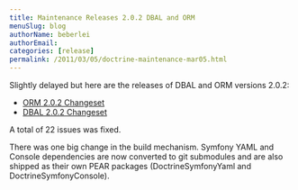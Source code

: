 ```yaml
---
title: Maintenance Releases 2.0.2 DBAL and ORM
menuSlug: blog
authorName: beberlei 
authorEmail: 
categories: [release]
permalink: /2011/03/05/doctrine-maintenance-mar05.html
---
```

Slightly delayed but here are the releases of DBAL and ORM versions
2.0.2:

-   [ORM 2.0.2
    Changeset](http://www.doctrine-project.org/jira/browse/DDC/fixforversion/10116)
-   [DBAL 2.0.2
    Changeset](http://www.doctrine-project.org/jira/browse/DBAL/fixforversion/10118)

A total of 22 issues was fixed.

There was one big change in the build mechanism. Symfony YAML and
Console dependencies are now converted to git submodules and are also
shipped as their own PEAR packages (DoctrineSymfonyYaml and
DoctrineSymfonyConsole).

